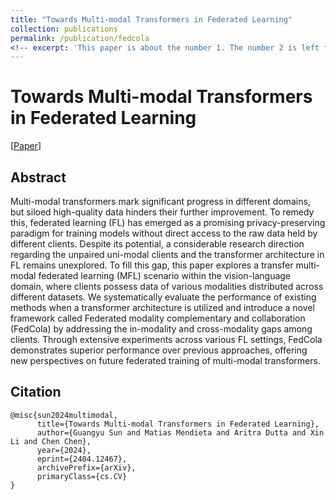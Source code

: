 ```yaml
---
title: "Towards Multi-modal Transformers in Federated Learning"
collection: publications
permalink: /publication/fedcola
<!-- excerpt: 'This paper is about the number 1. The number 2 is left for future work.' -->
---
```

# Towards Multi-modal Transformers in Federated Learning

[[Paper](https://arxiv.org/abs/2404.12467)]


## Abstract
Multi-modal transformers mark significant progress in different domains, but siloed high-quality data hinders their further improvement. To remedy this, federated learning (FL) has emerged as a promising privacy-preserving paradigm for training models without direct access to the raw data held by different clients. Despite its potential, a considerable research direction regarding the unpaired uni-modal clients and the transformer architecture in FL remains unexplored. To fill this gap, this paper explores a transfer multi-modal federated learning (MFL) scenario within the vision-language domain, where clients possess data of various modalities distributed across different datasets. We systematically evaluate the performance of existing methods when a transformer architecture is utilized and introduce a novel framework called Federated modality complementary and collaboration (FedCola) by addressing the in-modality and cross-modality gaps among clients. Through extensive experiments across various FL settings, FedCola demonstrates superior performance over previous approaches, offering new perspectives on future federated training of multi-modal transformers.

## Citation
```
@misc{sun2024multimodal,
      title={Towards Multi-modal Transformers in Federated Learning}, 
      author={Guangyu Sun and Matias Mendieta and Aritra Dutta and Xin Li and Chen Chen},
      year={2024},
      eprint={2404.12467},
      archivePrefix={arXiv},
      primaryClass={cs.CV}
}
  ```